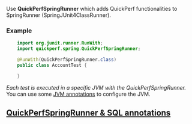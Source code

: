 Use **QuickPerfSpringRunner** which adds QuickPerf functionalities to SpringRunner (SpringJUnit4ClassRunner). <br>

### Example
```java
	import org.junit.runner.RunWith;
	import quickperf.spring.QuickPerfSpringRunner;

	@RunWith(QuickPerfSpringRunner.class)
	public class AccountTest {

	}
```
*Each test is executed in a specific JVM with the QuickPerfSpringRunner.* <br>
You can use some [JVM annotations](https://github.com/quick-perf/doc/wiki/JVM-annotations) to configure the JVM.

## [QuickPerfSpringRunner & SQL annotations](https://github.com/quick-perf/doc/wiki/QuickPerfSpringRunner-and-SQL-annotations)